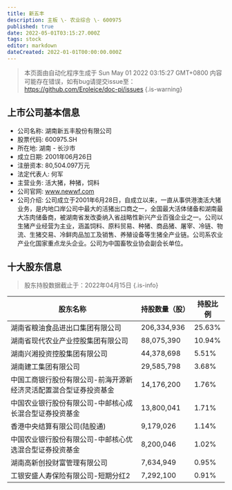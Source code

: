 ```yaml
---
title: 新五丰
description: 主板 \- 农业综合 \- 600975
published: true
date: 2022-05-01T03:15:27.000Z
tags: stock
editor: markdown
dateCreated: 2022-01-01T00:00:00.000Z
---
```


> 本页面由自动化程序生成于 Sun May 01 2022 03:15:27 GMT+0800
> 内容可能存在错误，如有bug请提交issue至：https://github.com/Eroleice/doc-pi/issues
{.is-warning}

## 上市公司基本信息
- 公司名称: 湖南新五丰股份有限公司
- 股票代码: 600975.SH
- 所在地: 湖南 - 长沙市
- 成立日期: 2001年06月26日
- 注册资本: 80,504.097万元
- 法定代表人: 何军
- 主营业务: 活大猪，种猪，饲料
- 公司官网: www.newwf.com
- 公司介绍: 公司成立于2001年6月28日，自成立以来，一直从事供港澳活大猪业务，是内地口岸公司中最大的活猪出口商之一，全国最大活体储备和湖南最大冻肉储备商，被湖南省发改委纳入省战略性新兴产业百强企业之一。公司以生猪产业经营为主业，涵盖饲料、原料贸易、种猪、商品猪、屠宰、冷链、物流、生猪交易、冷鲜肉品加工及销售、养殖设备等生猪全产业链。公司系农业产业化国家重点龙头企业。公司为中国畜牧业协会副会长单位。


## 十大股东信息
> 股东持股数据截止于：2022年04月15日
{.is-info}

| 股东名称 | 持股数量（股） | 持股比例 |
| --- | --- | --- |
| 湖南省粮油食品进出口集团有限公司 | 206,334,936 | 25.63% |
| 湖南省现代农业产业控股集团有限公司 | 88,075,390 | 10.94% |
| 湖南兴湘投资控股集团有限公司 | 44,378,698 | 5.51% |
| 湖南建工集团有限公司 | 29,585,798 | 3.68% |
| 中国工商银行股份有限公司-前海开源新经济灵活配置混合型证券投资基金 | 14,176,200 | 1.76% |
| 中国农业银行股份有限公司-中邮核心成长混合型证券投资基金 | 13,800,041 | 1.71% |
| 香港中央结算有限公司(陆股通) | 9,179,026 | 1.14% |
| 中国农业银行股份有限公司-中邮核心优选混合型证券投资基金 | 8,200,046 | 1.02% |
| 湖南高新创投财富管理有限公司 | 7,634,949 | 0.95% |
| 工银安盛人寿保险有限公司-短期分红2 | 7,292,100 | 0.91% |




